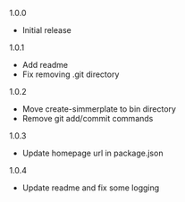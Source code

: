 1.0.0
- Initial release

1.0.1
- Add readme
- Fix removing .git directory

1.0.2
- Move create-simmerplate to bin directory
- Remove git add/commit commands

1.0.3
- Update homepage url in package.json

1.0.4
- Update readme and fix some logging

